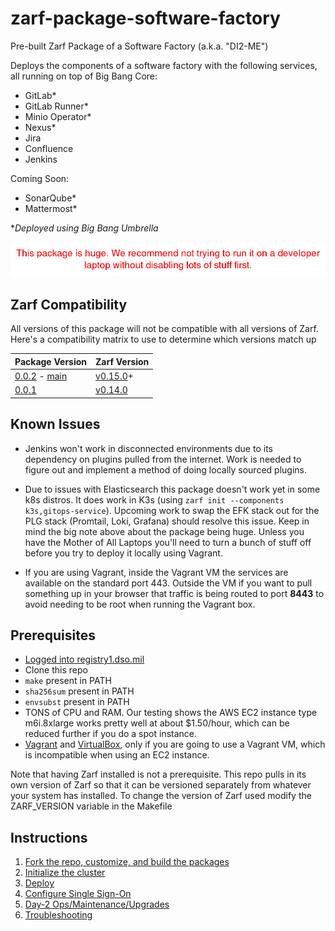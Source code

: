 # zarf-package-software-factory
Pre-built Zarf Package of a Software Factory (a.k.a. "DI2-ME")

Deploys the components of a software factory with the following services, all running on top of Big Bang Core:

- GitLab*
- GitLab Runner*
- Minio Operator*
- Nexus*
- Jira
- Confluence
- Jenkins

Coming Soon:

- SonarQube*
- Mattermost*

**Deployed using Big Bang Umbrella*

![warning](img/warning.png)

## Zarf Compatibility
All versions of this package will not be compatible with all versions of Zarf. Here's a compatibility matrix to use to determine which versions match up

| Package Version                                                                                                                                                                   | Zarf Version                                                             |
| --------------------------------------------------------------------------------------------------------------------------------------------------------------------------------- | ------------------------------------------------------------------------ |
| [0.0.2](https://github.com/defenseunicorns/zarf-package-software-factory/releases/tag/0.0.2) - [main](https://github.com/defenseunicorns/zarf-package-software-factory/tree/main) | [v0.15.0](https://github.com/defenseunicorns/zarf/releases/tag/v0.15.0)+ |
| [0.0.1](https://github.com/defenseunicorns/zarf-package-software-factory/releases/tag/0.0.1)                                                                                      | [v0.14.0](https://github.com/defenseunicorns/zarf/releases/tag/v0.14.0)  |

## Known Issues

- Jenkins won't work in disconnected environments due to its dependency on plugins pulled from the internet. Work is needed to figure out and implement a method of doing locally sourced plugins.

- Due to issues with Elasticsearch this package doesn't work yet in some k8s distros. It does work in K3s (using `zarf init --components k3s,gitops-service`). Upcoming work to swap the EFK stack out for the PLG stack (Promtail, Loki, Grafana) should resolve this issue. Keep in mind the big note above about the package being huge. Unless you have the Mother of All Laptops you'll need to turn a bunch of stuff off before you try to deploy it locally using Vagrant.

- If you are using Vagrant, inside the Vagrant VM the services are available on the standard port 443. Outside the VM if you want to pull something up in your browser that traffic is being routed to port **8443** to avoid needing to be root when running the Vagrant box.

## Prerequisites

- [Logged into registry1.dso.mil](https://github.com/defenseunicorns/zarf/blob/master/docs/ironbank.md)
- Clone this repo
- `make` present in PATH
- `sha256sum` present in PATH
- `envsubst` present in PATH
- TONS of CPU and RAM. Our testing shows the AWS EC2 instance type m6i.8xlarge works pretty well at about $1.50/hour, which can be reduced further if you do a spot instance.
- [Vagrant](https://www.vagrantup.com/) and [VirtualBox](https://www.virtualbox.org/), only if you are going to use a Vagrant VM, which is incompatible when using an EC2 instance.

Note that having Zarf installed is not a prerequisite. This repo pulls in its own version of Zarf so that it can be versioned separately from whatever your system has installed. To change the version of Zarf used modify the ZARF_VERSION variable in the Makefile

## Instructions

1. [Fork the repo, customize, and build the packages](doc/fork-and-build.md)
2. [Initialize the cluster](doc/initialize.md)
3. [Deploy](doc/deploy.md)
4. [Configure Single Sign-On](doc/sso.md)
5. [Day-2 Ops/Maintenance/Upgrades](doc/day2.md)
6. [Troubleshooting](doc/troubleshooting.md)
